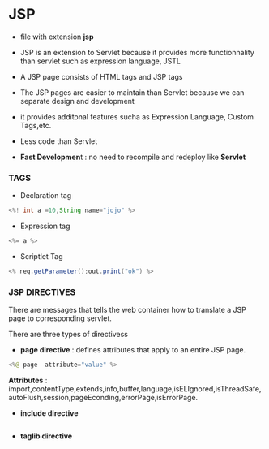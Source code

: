 # JSP

- file with extension **jsp**

- JSP is an extension to Servlet because  it provides  more functionnality than servlet such as expression language, JSTL

- A JSP page consists of HTML tags and JSP tags

- The JSP pages are easier to maintain than Servlet because we can separate design and development

- it provides additonal features sucha as Expression Language, Custom Tags,etc.

- Less code than Servlet

- **Fast Developmen**t : no need to recompile and redeploy like **Servlet** 

### TAGS

- Declaration tag

```java
<%! int a =10,String name="jojo" %>
```

- Expression tag

```java
<%= a %>
```

- Scriptlet Tag

```java
<% req.getParameter();out.print("ok") %>
```

### JSP DIRECTIVES

There are messages that tells the web container how to translate a JSP page to corresponding servlet.    

There are three types of directivess

- **page directive** : defines attributes that apply  to an entire JSP page.

```java
<%@ page  attribute="value" %>
```

 **Attributes** : import,contentType,extends,info,buffer,language,isELIgnored,isThreadSafe,autoFlush,session,pageEconding,errorPage,isErrorPage.

- **include directive**

```java

```

- **taglib directive**
